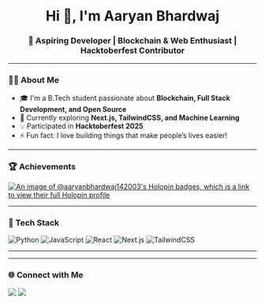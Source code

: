 <h1 align="center">Hi 👋, I'm Aaryan Bhardwaj</h1>
<h3 align="center">🚀 Aspiring Developer | Blockchain & Web Enthusiast | Hacktoberfest Contributor </h3>

---

### 👨‍💻 About Me
- 🎓 I'm a B.Tech student passionate about **Blockchain, Full Stack Development, and Open Source**
- 🌱 Currently exploring **Next.js, TailwindCSS, and Machine Learning**
- 💡 Participated in **Hacktoberfest 2025**
- ⚡ Fun fact: I love building things that make people’s lives easier!

---

### 🏆 Achievements
[![An image of @aaryanbhardwaj142003's Holopin badges, which is a link to view their full Holopin profile](https://holopin.me/aaryanbhardwaj142003)](https://holopin.io/@aaryanbhardwaj142003)

---

### 🧰 Tech Stack
![Python](https://img.shields.io/badge/Python-3670A0?style=for-the-badge&logo=python&logoColor=ffdd54)
![JavaScript](https://img.shields.io/badge/JavaScript-323330?style=for-the-badge&logo=javascript&logoColor=f7df1e)
![React](https://img.shields.io/badge/React-20232A?style=for-the-badge&logo=react&logoColor=61dafb)
![Next.js](https://img.shields.io/badge/Next.js-000000?style=for-the-badge&logo=nextdotjs&logoColor=white)
![TailwindCSS](https://img.shields.io/badge/TailwindCSS-38B2AC?style=for-the-badge&logo=tailwind-css&logoColor=white)

---

---

### 🌐 Connect with Me
<a href="https://www.linkedin.com/in/aaryanbhardwaj142003/"><img src="https://img.shields.io/badge/LinkedIn-blue?style=for-the-badge&logo=linkedin"/></a>
<a href="mailto:aaryanbhardwaj142003@gmail.com"><img src="https://img.shields.io/badge/Email-red?style=for-the-badge&logo=gmail&logoColor=white"/></a>
